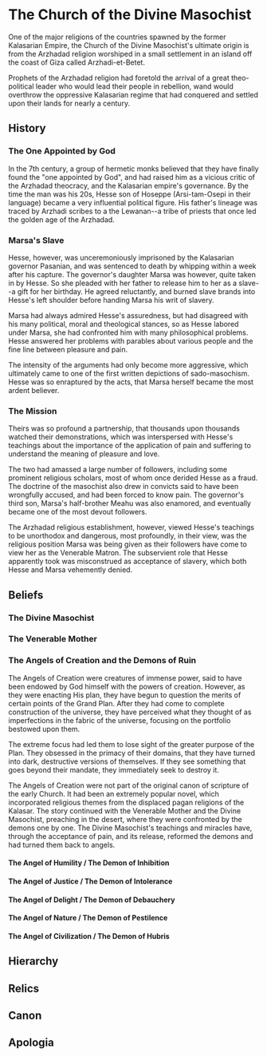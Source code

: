 # The Church of the Divine Masochist

One of the major religions of the countries spawned by the former Kalasarian
Empire, the Church of the Divine Masochist's ultimate origin is from the Arzhadad
religion worshiped in a small settlement in an island off the coast of Giza
called Arzhadi-et-Betet.

Prophets of the Arzhadad religion had foretold the arrival of a great
theo-political leader who would lead their people in rebellion, wand would
overthrow the oppressive Kalasarian regime that had conquered and settled upon
their lands for nearly a century. 

## History

### The One Appointed by God

In the 7th century, a group of hermetic monks believed that they have finally
found the "one appointed by God", and had raised him as a vicious critic of the
Arzhadad theocracy, and the Kalasarian empire's governance. By the time the man 
was his 20s, Hesse son of Hoseppe (Arsi-tam-Osepi in their language) became a
very influential political figure. His father's lineage was traced by Arzhadi
scribes to a the Lewanan--a tribe of priests that once led the golden age of the
Arzhadad. 

### Marsa's Slave

Hesse, however, was unceremoniously imprisoned by the Kalasarian governor
Pasanian, and was sentenced to death by whipping within a week after his
capture. The governor's daughter Marsa was however, quite taken in by Hesse. So
she pleaded with her father to release him to her as a slave--a gift for her
birthday. He agreed reluctantly, and burned slave brands into Hesse's left
shoulder before handing Marsa his writ of slavery. 

Marsa had always admired Hesse's assuredness, but had disagreed with his many
political, moral and theological stances, so as Hesse labored under Marsa, she
had confronted him with many philosophical problems. Hesse answered her problems
with parables about various people and the fine line between pleasure and pain.

The intensity of the arguments had only become more aggressive, which ultimately
came to one of the first written depictions of sado-masochism. Hesse was so
enraptured by the acts, that Marsa herself became the most ardent believer. 

### The Mission

Theirs was so profound a partnership, that thousands upon thousands watched
their demonstrations, which was interspersed with Hesse's teachings about the
importance of the application of pain and suffering to understand the meaning of
pleasure and love.

The two had amassed a large number of followers, including some prominent
religious scholars, most of whom once derided Hesse as a fraud. The doctrine of
the masochist also drew in convicts said to have been wrongfully accused, and
had been forced to know pain. The governor's third son, Marsa's half-brother
Meahu was also enamored, and eventually became one of the most devout followers.

The Arzhadad religious establishment, however, viewed Hesse's teachings to be
unorthodox and dangerous, most profoundly, in their view, was the religious
position Marsa was being given as their followers have come to view her as the
Venerable Matron. The subservient role that Hesse apparently took was
misconstrued as acceptance of slavery, which both Hesse and Marsa vehemently
denied. 
## Beliefs

### The Divine Masochist

### The Venerable Mother

### The Angels of Creation and the Demons of Ruin

The Angels of Creation were creatures of immense power, said to have been
endowed by God himself with the powers of creation. However, as they were
enacting His plan, they have begun to question the merits of certain points of
the Grand Plan. After they had come to complete construction of the universe,
they have perceived what they thought of as imperfections in the fabric of the
universe, focusing on the portfolio bestowed upon them.

The extreme focus had led them to lose sight of the greater purpose of the Plan.
They obsessed in the primacy of their domains, that they have turned into dark,
destructive versions of themselves. If they see something that goes beyond their
mandate, they immediately seek to destroy it.

The Angels of Creation were not part of the original canon of scripture of the
early Church. It had been an extremely popular novel, which incorporated
religious themes from the displaced pagan religions of the Kalasar. The story
continued with the Venerable Mother and the Divine Masochist, preaching in the
desert, where they were confronted by the demons one by one. The Divine
Masochist's teachings and miracles have, through the acceptance of pain, and its
release, reformed the demons and had turned them back to angels.

#### The Angel of Humility / The Demon of Inhibition

#### The Angel of Justice / The Demon of Intolerance

#### The Angel of Delight / The Demon of Debauchery

#### The Angel of Nature / The Demon of Pestilence

#### The Angel of Civilization / The Demon of Hubris

## Hierarchy

## Relics

## Canon

## Apologia
